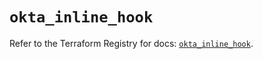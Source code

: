 # `okta_inline_hook`

Refer to the Terraform Registry for docs: [`okta_inline_hook`](https://registry.terraform.io/providers/okta/okta/4.17.0/docs/resources/inline_hook).
